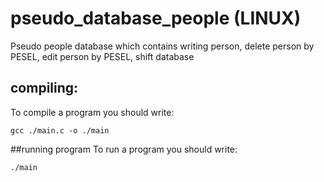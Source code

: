 # pseudo_database_people (LINUX)
Pseudo people database which contains writing person, delete person by PESEL, edit person by PESEL, shift database 
## compiling:
To compile a program you should write:
```
gcc ./main.c -o ./main
```
##running program
To run a program you should write:
```
./main
```
